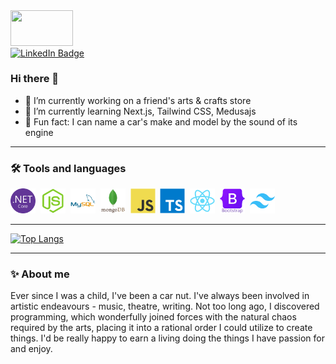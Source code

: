 <div id="header">
  <img src="https://media.giphy.com/media/TNf5oSRelTeI8/giphy.gif" width="100" height="56.52"/>
</div>
<div id="badges">
  <a href="https://www.linkedin.com/in/ivan-balev/">
    <img src="https://img.shields.io/badge/LinkedIn-blue?style=for-the-badge&color=0000ad&logo=linkedin&logoColor=white" alt="LinkedIn Badge" width="100"/>
  </a>
</div>

### Hi there 👋


- 🔭 I’m currently working on a friend's arts & crafts store
- 🌱 I’m currently learning Next.js, Tailwind CSS, Medusajs
- 🚗 Fun fact: I can name a car's make and model by the sound of its engine

---

### :hammer_and_wrench: Tools and languages
<div>
  <img src="https://github.com/devicons/devicon/blob/master/icons/dotnetcore/dotnetcore-original.svg" title=".NET" alt=".NET" width="40" height="40"/>&nbsp;
  <img src="https://github.com/devicons/devicon/blob/master/icons/nodejs/nodejs-original.svg" title="Node.js" alt="Node.js" width="40" height="40"/>&nbsp;
  <img src="https://github.com/devicons/devicon/blob/master/icons/mysql/mysql-original-wordmark.svg" title="MySQL" alt="MySQL" width="40" height="40"/>&nbsp;
  <img src="https://github.com/devicons/devicon/blob/master/icons/mongodb/mongodb-original-wordmark.svg" title="MongoDB" alt="MongoDB" width="40" height="40"/>&nbsp;
  <img src="https://github.com/devicons/devicon/blob/master/icons/javascript/javascript-original.svg" title="JavaScript" alt="JavaScript" width="40" height="40"/>&nbsp;
  <img src="https://github.com/devicons/devicon/blob/master/icons/typescript/typescript-original.svg" title="TypeScript" alt="TypeScript" width="40" height="40"/>&nbsp;
  <img src="https://github.com/devicons/devicon/blob/master/icons/react/react-original.svg"  title="React" alt="React" width="40" height="40"/>&nbsp;
  <img src="https://github.com/devicons/devicon/blob/master/icons/bootstrap/bootstrap-original-wordmark.svg" title="Bootstrap" alt="Bootstrap" width="40" height="40"/>&nbsp;
  <img src="https://github.com/devicons/devicon/blob/master/icons/tailwindcss/tailwindcss-plain.svg" title="TailwindCSS" alt="TailwindCSS" width="40" height="40"/>&nbsp; 
</div>
  
---

[![Top Langs](https://github-readme-stats.vercel.app/api/top-langs/?username=ivanBalev&layout=compact&theme=vision-friendly-dark&hide=html,pug,shell)](https://github.com/anuraghazra/github-readme-stats)

---

### <g-emoji class="g-emoji" alias="sparkles" fallback-src="https://github.githubassets.com/images/icons/emoji/unicode/2728.png">✨</g-emoji> About me

Ever since I was a child, I've been a car nut. I've always been involved in artistic endeavours - music, theatre, writing. Not too long ago, I discovered programming,
which wonderfully joined forces with the natural chaos required by the arts, placing it into a rational order I could utilize to create things. I'd be really happy to earn a living doing the things I have passion for and enjoy.


